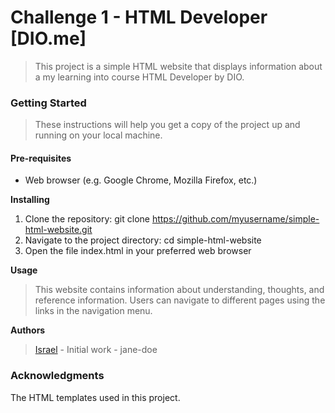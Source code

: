 # Challenge 1 - HTML Developer [DIO.me]
> This project is a simple HTML website that displays information about a my learning into course HTML Developer by DIO.

### Getting Started
> These instructions will help you get a copy of the project up and running on your local machine.

#### Pre-requisites
- Web browser (e.g. Google Chrome, Mozilla Firefox, etc.)

**Installing**
1. Clone the repository: git clone https://github.com/myusername/simple-html-website.git
1. Navigate to the project directory: cd simple-html-website
1. Open the file index.html in your preferred web browser

**Usage**
> This website contains information about understanding, thoughts, and reference information. Users can navigate to different pages using the links in the navigation menu.

**Authors**
> [Israel](https://github.dev/ribeiroroqueisrael/) - Initial work - jane-doe

### Acknowledgments
The HTML templates used in this project.
